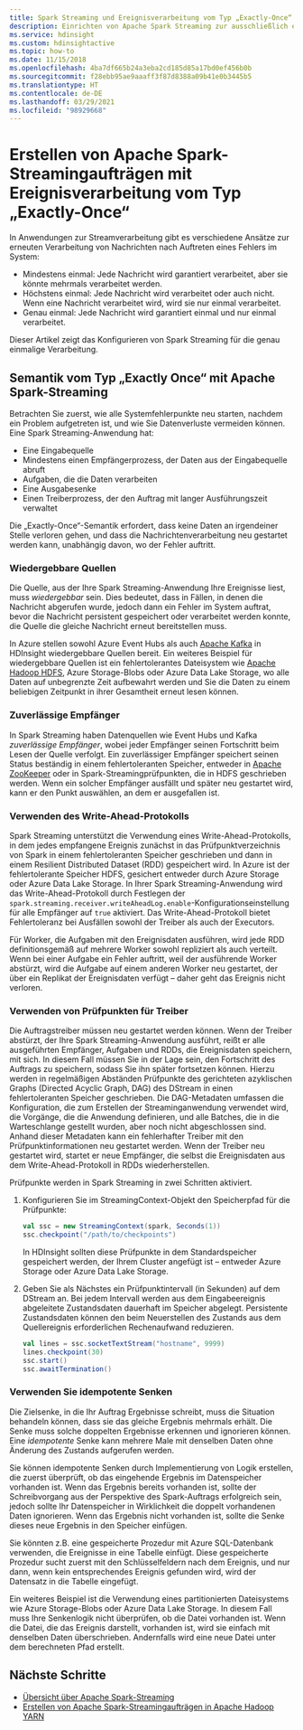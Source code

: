 ```yaml
---
title: Spark Streaming und Ereignisverarbeitung vom Typ „Exactly-Once“ – Azure HDInsight
description: Einrichten von Apache Spark Streaming zur ausschließlich einmaligen Verarbeitung eines Ereignisses.
ms.service: hdinsight
ms.custom: hdinsightactive
ms.topic: how-to
ms.date: 11/15/2018
ms.openlocfilehash: 4ba7df665b24a3eba2cd185d85a17bd0ef456b0b
ms.sourcegitcommit: f28ebb95ae9aaaff3f87d8388a09b41e0b3445b5
ms.translationtype: HT
ms.contentlocale: de-DE
ms.lasthandoff: 03/29/2021
ms.locfileid: "98929668"
---
```

# <a name="create-apache-spark-streaming-jobs-with-exactly-once-event-processing"></a>Erstellen von Apache Spark-Streamingaufträgen mit Ereignisverarbeitung vom Typ „Exactly-Once“

In Anwendungen zur Streamverarbeitung gibt es verschiedene Ansätze zur erneuten Verarbeitung von Nachrichten nach Auftreten eines Fehlers im System:

* Mindestens einmal: Jede Nachricht wird garantiert verarbeitet, aber sie könnte mehrmals verarbeitet werden.
* Höchstens einmal: Jede Nachricht wird verarbeitet oder auch nicht. Wenn eine Nachricht verarbeitet wird, wird sie nur einmal verarbeitet.
* Genau einmal: Jede Nachricht wird garantiert einmal und nur einmal verarbeitet.

Dieser Artikel zeigt das Konfigurieren von Spark Streaming für die genau einmalige Verarbeitung.

## <a name="exactly-once-semantics-with-apache-spark-streaming"></a>Semantik vom Typ „Exactly Once“ mit Apache Spark-Streaming

Betrachten Sie zuerst, wie alle Systemfehlerpunkte neu starten, nachdem ein Problem aufgetreten ist, und wie Sie Datenverluste vermeiden können. Eine Spark Streaming-Anwendung hat:

* Eine Eingabequelle
* Mindestens einen Empfängerprozess, der Daten aus der Eingabequelle abruft
* Aufgaben, die die Daten verarbeiten
* Eine Ausgabesenke
* Einen Treiberprozess, der den Auftrag mit langer Ausführungszeit verwaltet

Die „Exactly-Once“-Semantik erfordert, dass keine Daten an irgendeiner Stelle verloren gehen, und dass die Nachrichtenverarbeitung neu gestartet werden kann, unabhängig davon, wo der Fehler auftritt.

### <a name="replayable-sources"></a>Wiedergebbare Quellen

Die Quelle, aus der Ihre Spark Streaming-Anwendung Ihre Ereignisse liest, muss *wiedergebbar* sein. Dies bedeutet, dass in Fällen, in denen die Nachricht abgerufen wurde, jedoch dann ein Fehler im System auftrat, bevor die Nachricht persistent gespeichert oder verarbeitet werden konnte, die Quelle die gleiche Nachricht erneut bereitstellen muss.

In Azure stellen sowohl Azure Event Hubs als auch [Apache Kafka](https://kafka.apache.org/) in HDInsight wiedergebbare Quellen bereit. Ein weiteres Beispiel für wiedergebbare Quellen ist ein fehlertolerantes Dateisystem wie [Apache Hadoop HDFS](https://hadoop.apache.org/docs/r1.2.1/hdfs_design.html), Azure Storage-Blobs oder Azure Data Lake Storage, wo alle Daten auf unbegrenzte Zeit aufbewahrt werden und Sie die Daten zu einem beliebigen Zeitpunkt in ihrer Gesamtheit erneut lesen können.

### <a name="reliable-receivers"></a>Zuverlässige Empfänger

In Spark Streaming haben Datenquellen wie Event Hubs und Kafka *zuverlässige Empfänger*, wobei jeder Empfänger seinen Fortschritt beim Lesen der Quelle verfolgt. Ein zuverlässiger Empfänger speichert seinen Status beständig in einem fehlertoleranten Speicher, entweder in [Apache ZooKeeper](https://zookeeper.apache.org/) oder in Spark-Streamingprüfpunkten, die in HDFS geschrieben werden. Wenn ein solcher Empfänger ausfällt und später neu gestartet wird, kann er den Punkt auswählen, an dem er ausgefallen ist.

### <a name="use-the-write-ahead-log"></a>Verwenden des Write-Ahead-Protokolls

Spark Streaming unterstützt die Verwendung eines Write-Ahead-Protokolls, in dem jedes empfangene Ereignis zunächst in das Prüfpunktverzeichnis von Spark in einem fehlertoleranten Speicher geschrieben und dann in einem Resilient Distributed Dataset (RDD) gespeichert wird. In Azure ist der fehlertolerante Speicher HDFS, gesichert entweder durch Azure Storage oder Azure Data Lake Storage. In Ihrer Spark Streaming-Anwendung wird das Write-Ahead-Protokoll durch Festlegen der `spark.streaming.receiver.writeAheadLog.enable`-Konfigurationseinstellung für alle Empfänger auf `true` aktiviert. Das Write-Ahead-Protokoll bietet Fehlertoleranz bei Ausfällen sowohl der Treiber als auch der Executors.

Für Worker, die Aufgaben mit den Ereignisdaten ausführen, wird jede RDD definitionsgemäß auf mehrere Worker sowohl repliziert als auch verteilt. Wenn bei einer Aufgabe ein Fehler auftritt, weil der ausführende Worker abstürzt, wird die Aufgabe auf einem anderen Worker neu gestartet, der über ein Replikat der Ereignisdaten verfügt – daher geht das Ereignis nicht verloren.

### <a name="use-checkpoints-for-drivers"></a>Verwenden von Prüfpunkten für Treiber

Die Auftragstreiber müssen neu gestartet werden können. Wenn der Treiber abstürzt, der Ihre Spark Streaming-Anwendung ausführt, reißt er alle ausgeführten Empfänger, Aufgaben und RDDs, die Ereignisdaten speichern, mit sich. In diesem Fall müssen Sie in der Lage sein, den Fortschritt des Auftrags zu speichern, sodass Sie ihn später fortsetzen können. Hierzu werden in regelmäßigen Abständen Prüfpunkte des gerichteten azyklischen Graphs (Directed Acyclic Graph, DAG) des DStream in einen fehlertoleranten Speicher geschrieben. Die DAG-Metadaten umfassen die Konfiguration, die zum Erstellen der Streaminganwendung verwendet wird, die Vorgänge, die die Anwendung definieren, und alle Batches, die in die Warteschlange gestellt wurden, aber noch nicht abgeschlossen sind. Anhand dieser Metadaten kann ein fehlerhafter Treiber mit den Prüfpunktinformationen neu gestartet werden. Wenn der Treiber neu gestartet wird, startet er neue Empfänger, die selbst die Ereignisdaten aus dem Write-Ahead-Protokoll in RDDs wiederherstellen.

Prüfpunkte werden in Spark Streaming in zwei Schritten aktiviert.

1. Konfigurieren Sie im StreamingContext-Objekt den Speicherpfad für die Prüfpunkte:

    ```Scala
    val ssc = new StreamingContext(spark, Seconds(1))
    ssc.checkpoint("/path/to/checkpoints")
    ```

    In HDInsight sollten diese Prüfpunkte in dem Standardspeicher gespeichert werden, der Ihrem Cluster angefügt ist – entweder Azure Storage oder Azure Data Lake Storage.

2. Geben Sie als Nächstes ein Prüfpunktintervall (in Sekunden) auf dem DStream an. Bei jedem Intervall werden aus dem Eingabeereignis abgeleitete Zustandsdaten dauerhaft im Speicher abgelegt. Persistente Zustandsdaten können den beim Neuerstellen des Zustands aus dem Quellereignis erforderlichen Rechenaufwand reduzieren.

    ```Scala
    val lines = ssc.socketTextStream("hostname", 9999)
    lines.checkpoint(30)
    ssc.start()
    ssc.awaitTermination()
    ```

### <a name="use-idempotent-sinks"></a>Verwenden Sie idempotente Senken

Die Zielsenke, in die Ihr Auftrag Ergebnisse schreibt, muss die Situation behandeln können, dass sie das gleiche Ergebnis mehrmals erhält. Die Senke muss solche doppelten Ergebnisse erkennen und ignorieren können. Eine *idempotente* Senke kann mehrere Male mit denselben Daten ohne Änderung des Zustands aufgerufen werden.

Sie können idempotente Senken durch Implementierung von Logik erstellen, die zuerst überprüft, ob das eingehende Ergebnis im Datenspeicher vorhanden ist. Wenn das Ergebnis bereits vorhanden ist, sollte der Schreibvorgang aus der Perspektive des Spark-Auftrags erfolgreich sein, jedoch sollte Ihr Datenspeicher in Wirklichkeit die doppelt vorhandenen Daten ignorieren. Wenn das Ergebnis nicht vorhanden ist, sollte die Senke dieses neue Ergebnis in den Speicher einfügen.

Sie könnten z.B. eine gespeicherte Prozedur mit Azure SQL-Datenbank verwenden, die Ereignisse in eine Tabelle einfügt. Diese gespeicherte Prozedur sucht zuerst mit den Schlüsselfeldern nach dem Ereignis, und nur dann, wenn kein entsprechendes Ereignis gefunden wird, wird der Datensatz in die Tabelle eingefügt.

Ein weiteres Beispiel ist die Verwendung eines partitionierten Dateisystems wie Azure Storage-Blobs oder Azure Data Lake Storage. In diesem Fall muss Ihre Senkenlogik nicht überprüfen, ob die Datei vorhanden ist. Wenn die Datei, die das Ereignis darstellt, vorhanden ist, wird sie einfach mit denselben Daten überschrieben. Andernfalls wird eine neue Datei unter dem berechneten Pfad erstellt.

## <a name="next-steps"></a>Nächste Schritte

* [Übersicht über Apache Spark-Streaming](apache-spark-streaming-overview.md)
* [Erstellen von Apache Spark-Streamingaufträgen in Apache Hadoop YARN](apache-spark-streaming-high-availability.md)
